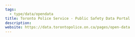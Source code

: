 ```yaml
---
tags:
  - type/data/opendata
title: Toronto Police Service - Public Safety Data Portal
description:
website: https://data.torontopolice.on.ca/pages/open-data
---
```

